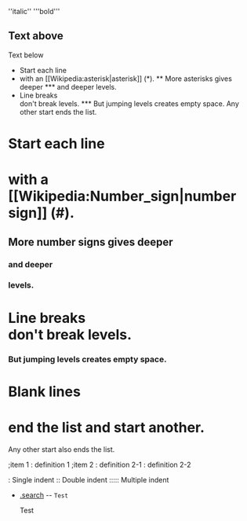 ''italic''
'''bold'''

Text above
----
Text below

* Start each line
* with an [[Wikipedia:asterisk|asterisk]] (*).
** More asterisks gives deeper
*** and deeper levels.
* Line breaks<br>don't break levels.
*** But jumping levels creates empty space.
Any other start ends the list.

# Start each line
# with a [[Wikipedia:Number_sign|number sign]] (#).
## More number signs gives deeper
### and deeper
### levels.
# Line breaks<br>don't break levels.
### But jumping levels creates empty space.
# Blank lines

# end the list and start another.
Any other start also
ends the list.

;item 1
: definition 1
;item 2
: definition 2-1
: definition 2-2

: Single indent
:: Double indent
::::: Multiple indent

* [.search](http://www.google.com) -- `Test`

    Test

